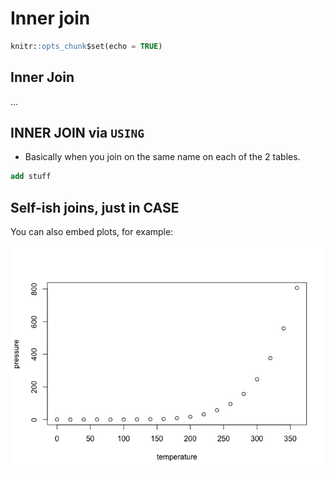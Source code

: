Inner join
================

``` sql
knitr::opts_chunk$set(echo = TRUE)
```

## Inner Join

…

## INNER JOIN via `USING`

  - Basically when you join on the same name on each of the 2 tables.

<!-- end list -->

``` sql
add stuff
```

## Self-ish joins, just in CASE

You can also embed plots, for example:

![](01.InnerJoins_files/figure-gfm/pressure-1.png)<!-- -->

